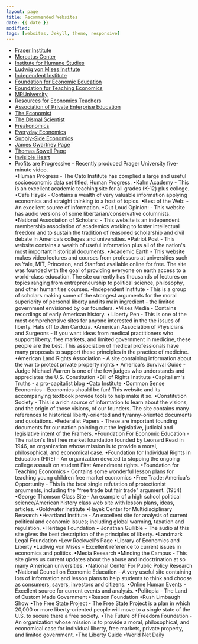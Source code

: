 ```yaml
---
layout: page
title: Recommended Websites
date: {{ date }}
modified:
tags: [websites, Jekyll, theme, responsive]
---
```


* [Fraser Institute](http://www.fraserinstitute.org/)
* [Mercatus Center](http://www.mercatus.org/)
* [Institute for Humane Studies](http://www.theihs.org/)
* [Ludwig von Mises Institute](http://www.mises.org/)
* [Independent Institute](http://www.independent.org/)
* [Foundation for Economic Education](http://www.fee.org/)
* [Foundation for Teaching Economics](http://www.fte.org/)
* [MRUniversity](http://mruniversity.com/)
* [Resources for Economics Teachers](http://www.econoclass.com/)
* [Association of Private Enterprise Education](http://www.apee.org/)
* [The Economist](http://www.economist.com/)
* [The Dismal Scientist](http://www.economy.com/)
* [Freakonomics](http://www.freakonomics.com/)
* [Everyday Economics](http://www.slate.com/authors.steven_e_landsburg.html)
* [Supply-Side Economics](http://www.laffercenter.com/)
* [James Gwartney Page](http://mailer.fsu.edu/~jgwartne/garnet-jgwartne/)
* [Thomas Sowell Page](http://www.tsowell.com/)
* [Invisible Heart](http://www.invisibleheart.com/)
* Profits are Progressive - Recently produced Prager University five-minute video.  
•Human Progress - The Cato Institute has complied a large and useful socioeconomic data set titled, Human Progress. 
•Kahn Academy - This is an excellent academic teaching site for all grades (K-12) plus college. 
•Cafe Hayek - Contains a wealth of very valuable information applying economics and straight thinking to a host of topics. 
•Best of the Web: - An excellent source of information. 
•Out Loud Opinion: - This website has audio versions of some libertarian/conservative columnists. 
•National Association of Scholars: - This website is an independent membership association of academics working to foster intellectual freedom and to sustain the tradition of reasoned scholarship and civil debate in America’s colleges and universities. 
•Patriot Post - This website contains a wealth of useful information plus all of the nation's most important historical documents. 
•Academic Earth - This website makes video lectures and courses from professors at universities such as Yale, MIT, Princeton, and Stanford available online for free. The site was founded with the goal of providing everyone on earth access to a world-class education. The site currently has thousands of lectures on topics ranging from entrepreneurship to political science, philosophy, and other humanities courses. 
•Independent Institute - This is a group of scholars making some of the strongest arguments for the moral superiority of personal liberty and its main ingredient - the limited government envisioned by our founders. 
•Mises Media - Contains recordings of early American history. 
• Liberty Pen - This is one of the most comprehensive sites for anyone interested in the the issues of liberty. Hats off to Jim Cardoza.
•American Association of Physicians and Surgeons - If you want ideas from medical practitioners who support liberty, free markets, and limited government in medicine, these people are the best. This association of medical professionals have many proposals to support these principles in the practice of medicine.
•American Land Rights Association - A site containing information about the war to protect private property rights 
• America's Survival Guide - Judge Michael Warren is one of the few judges who understands and appreciates the U.S. Constitution
•Bill of Rights Institute
•Capitalism's Truths - a pro-capitalist blog
•Cato Institute
•Common Sense Economics - Economics should be fun! This website and its accompanying textbook provide tools to help make it so.
•Constitution Society - This is a rich source of information to learn about the visions, and the origin of those visions, of our founders. The site contains many references to historical liberty-oriented and tyranny-oriented documents and quotations.
•Federalist Papers - These are important founding documents for our nation pointing out the legislative, judicial and legislative intent of the Framers.
•Foundation For Economic Education -  The nation's first free market foundation founded by Leonard Read in 1946, an organization whose mission is to provide a moral, philosophical, and economical case.
•Foundation for Individual Rights in Education (FIRE) - An organization devoted to stopping the ongoing college assault on student First Amendment rights.
•Foundation for Teaching Economics - Contains some wonderful lesson plans for teaching young children free market economics
•Free Trade: America's Opportunity - This is the best single refutation of protectionist arguments, including the "free trade but fair trade" argument. (1954) 
•George Thomson Class Site - An example of a high school political science/American history class web site with lesson plans, ideas, articles.
•Goldwater Institute 
•Hayek Center for Multidisciplinary Research
•Heartland Institute - An excellent site for analysis of current political and economic issues; including global warming, taxation and regulation. 
•Heritage Foundation
• Jonathan Gullible - The audio at this site gives the best description of the principles of liberty.
•Landmark Legal Foundation 
•Lew Rockwell's Page
•Library of Economics and Liberty
•Ludwig von Mises - Excellent reference to current issues in economics and politics.
•Media Research
•Minding the Campus - This site gives us current updates about the abuse and indoctrination at so many American universities. 
•National Center For Public Policy Research
•National Council on Economic Education - A very useful site containing lots of information and lesson plans to help students to think and choose as consumers, savers, investors and citizens.
•Online Human Events - Excellent source for current events and analysis. 
•Politopia - The Land of Custom Made Government 
•Reason Foundation
•Rush Limbaugh Show
•The Free State Project - The Free State Project is a plan in which 20,000 or more liberty-oriented people will move to a single state of the U.S. to secure there a free society.
•The Future of Freedom Foundation - An organization whose mission is to provide a moral, philosophical, and economical case for individual liberty, free markets, private property, and limited government.
•The Liberty Guide 
•World Net Daily 
